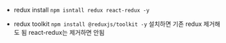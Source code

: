 - redux install
`npm isntall redux react-redux -y`

- redux toolkit
`npm install @reduxjs/toolkit -y`
설치하면 기존 redux 제거해도 됨
react-redux는 제거하면 안됨